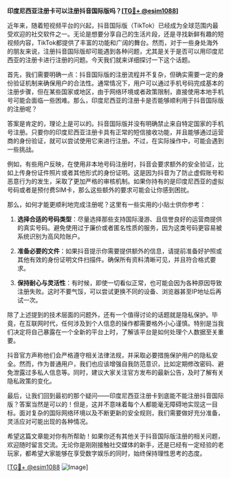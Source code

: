 **印度尼西亚注册卡可以注册抖音国际版吗？[[TG💪+ @esim1088](https://t.me/s/esim1088)]**

近年来，随着短视频平台的兴起，抖音国际版（TikTok）已经成为全球范围内最受欢迎的社交软件之一。无论是想要分享自己的生活片段，还是寻找新鲜有趣的短视频内容，TikTok都提供了丰富的功能和广阔的舞台。然而，对于一些身处海外的朋友来说，注册抖音国际版却可能遇到各种问题，尤其是关于是否可以用印度尼西亚的注册卡进行注册的问题。今天我们就来详细探讨一下这个话题。

首先，我们需要明确一点：抖音国际版的注册流程并不复杂，但确实需要一定的身份验证机制来确保用户的合法性。通常情况下，用户可以通过手机号码完成基本的注册步骤，但在某些国家或地区，由于网络环境或者政策限制，直接使用本地手机号可能会面临一些困难。那么，印度尼西亚的注册卡是否能够顺利用于抖音国际版的注册呢？

答案是肯定的，理论上是可以的。抖音国际版并没有明确禁止来自特定国家的手机号注册。只要你的印度尼西亚注册卡具有正常的短信接收功能，并且能够通过运营商的身份验证，就可以尝试使用它来进行注册。不过，在实际操作中，可能会遇到一些挑战。

例如，有些用户反映，在使用非本地号码注册时，抖音会要求额外的安全验证，比如上传身份证件照片或者其他形式的身份证明。这是因为抖音为了防止虚假账号和恶意行为的发生，采取了更加严格的审核机制。如果你持有的是印度尼西亚的虚拟号码或者是预付费SIM卡，那么这些额外的要求可能会让你感到困扰。

那么，如何才能更顺利地完成注册呢？这里有一些实用的小贴士供你参考：

1. **选择合适的号码类型**：尽量选择那些支持国际漫游、且信誉良好的运营商提供的真实号码。避免使用过于廉价或者匿名性质的服务，因为这类号码更容易被系统识别为高风险账户。

2. **准备必要的文件**：如果抖音提示你需要提供额外的信息，请提前准备好护照或其他有效的身份证明文件扫描件。确保所有资料清晰可见，并且符合格式要求。

3. **保持耐心与灵活性**：有时候，即使一切看似正常，也可能会因为各种原因导致注册失败。这时不要气馁，可以尝试更换不同的设备、浏览器甚至IP地址后再试一次。

除了上述提到的技术层面的问题外，还有一个值得讨论的话题就是隐私保护。毕竟，在互联网时代，任何涉及到个人信息的操作都需要格外小心谨慎。特别是当我们决定将自己暴露在一个全新的平台上时，了解该平台是如何处理个人数据至关重要。

抖音官方声称他们会严格遵守相关法律法规，并采取必要措施保护用户的隐私安全。然而，作为普通用户，我们也应该增强自我防范意识，比如定期修改密码、避免泄露过多私人信息等。同时，建议大家关注官方发布的最新公告，及时了解有关隐私政策的变化。

最后，让我们回到最初的那个疑问——印度尼西亚注册卡到底能不能注册抖音国际版？答案当然是可以的！但是，这并不意味着每个人都能毫无障碍地实现这一目标。面对复杂的国际网络环境以及不断更新的安全规则，我们需要做好充分准备，灵活应对可能出现的各种情况。

希望这篇文章能对你有所帮助！如果你还有其他关于抖音国际版注册的相关问题，欢迎随时留言交流。无论你是刚刚接触社交媒体的新手，还是已经有一定经验的老玩家，都希望大家能够在享受数字娱乐的同时，始终保持理性思考的态度。

[[TG💪+ @esim1088](https://t.me/s/esim1088) ![Image](https://i.postimg.cc/4NQfJmqS/Snipaste-2025-05-13-00-14-12.png)]